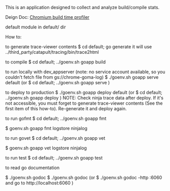 This is an application designed to collect and analyze build/compile stats.

Deign Doc: [Chromium build time profiler](https://docs.google.com/a/chromium.org/document/d/16TdPTIIZbtAarXZIMJdiT9CePG5WYCrdxm5u9UuHXNY/edit#heading=h.xgjl2srtytjt)

default module
 in default/ dir

How to:

 to generate trace-viewer contents
  $ cd default; go generate
 it will use ../third_party/catapult/tracing/bin/trace2html

 to compile
   $ cd default; ../goenv.sh goapp build

 to run locally with dev_appserver
 (note: no service account available, so you couldn't
  fetch file from gs://chrome-goma-log)
   $ ./goenv.sh goapp serve default
 (or
   $ cd default; ../goenv.sh goapp serve
 )

 to deploy to production
  $ ./goenv.sh goapp deploy default
 (or
  $ cd default; ../goenv.sh goapp deploy
 )
 NOTE: Check ninja trace data after deploy. If it's not accessible,
 you must forget to generate trace-viewer contents (See the first item of
 this how-to). Re-generate it and deploy again.

 to run gofmt
  $ cd default; ../goenv.sh goapp fmt

  $ goenv.sh goapp fmt logstore ninjalog

 to run govet
  $ cd default; ../goenv.sh goapp vet

  $ goenv.sh goapp vet logstore ninjalog

 to run test
  $ cd default; ../goenv.sh goapp test

 to read go documentation

  $ ./goenv.sh godoc <package>
  $ ./goenv.sh godoc <package> <symbol>
 (or
  $ ./goenv.sh godoc -http :6060
 and go to http://localhost:6060
 )
